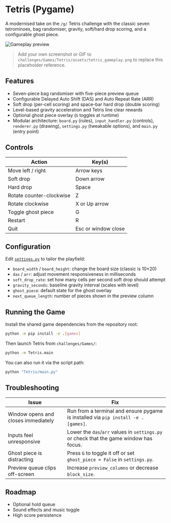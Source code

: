 # Tetris (Pygame)

A modernised take on the `/g/` Tetris challenge with the classic seven tetrominoes, bag
randomiser, gravity, soft/hard drop scoring, and a configurable ghost piece.

![Gameplay preview](assets/tetris_gameplay.png)

> Add your own screenshot or GIF to `challenges/Games/Tetris/assets/tetris_gameplay.png` to replace this
> placeholder reference.

## Features

- Seven-piece bag randomiser with five-piece preview queue
- Configurable Delayed Auto Shift (DAS) and Auto Repeat Rate (ARR)
- Soft drop (per-cell scoring) and space-bar hard drop (double scoring)
- Level-based gravity acceleration and Tetris line clear rewards
- Optional ghost piece overlay (`G` toggles at runtime)
- Modular architecture: `board.py` (rules), `input_handler.py` (controls), `renderer.py` (drawing),
  `settings.py` (tweakable options), and `main.py` (entry point)

## Controls

| Action | Key(s) |
| ------ | ------ |
| Move left / right | Arrow keys |
| Soft drop | Down arrow |
| Hard drop | Space |
| Rotate counter-clockwise | Z |
| Rotate clockwise | X or Up arrow |
| Toggle ghost piece | G |
| Restart | R |
| Quit | Esc or window close |

## Configuration

Edit [`settings.py`](settings.py) to tailor the playfield:

- `board_width` / `board_height`: change the board size (classic is 10×20)
- `das` / `arr`: adjust movement responsiveness in milliseconds
- `soft_drop_rate`: set how many cells per second soft drop should attempt
- `gravity_seconds`: baseline gravity interval (scales with level)
- `ghost_piece`: default state for the ghost overlay
- `next_queue_length`: number of pieces shown in the preview column

## Running the Game

Install the shared game dependencies from the repository root:

```bash
python -m pip install -e .[games]
```

Then launch Tetris from `challenges/Games/`:

```bash
python -m Tetris.main
```

You can also run it via the script path:

```bash
python "Tetris/main.py"
```

## Troubleshooting

| Issue | Fix |
| ----- | --- |
| Window opens and closes immediately | Run from a terminal and ensure pygame is installed via `pip install -e .[games]`. |
| Inputs feel unresponsive | Lower the `das`/`arr` values in `settings.py` or check that the game window has focus. |
| Ghost piece is distracting | Press `G` to toggle it off or set `ghost_piece = False` in `settings.py`. |
| Preview queue clips off-screen | Increase `preview_columns` or decrease `block_size`. |

## Roadmap

- Optional hold queue
- Sound effects and music toggle
- High score persistence
